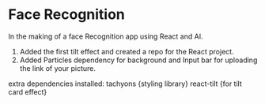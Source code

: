# Face Recognition

In the making of a face Recognition app using React and AI. 
1. Added the first tilt effect and created a repo for the React project.
2. Added Particles dependency for background and Input bar for uploading the link of your picture.

extra dependencies installed:
tachyons {styling library}
react-tilt {for tilt card effect}
